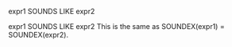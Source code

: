 expr1 SOUNDS LIKE expr2

expr1 SOUNDS LIKE expr2 This is the same as SOUNDEX(expr1) = SOUNDEX(expr2).

